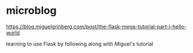 # microblog
https://blog.miguelgrinberg.com/post/the-flask-mega-tutorial-part-i-hello-world

learning to use Flask by following along with Miguel's tutorial
